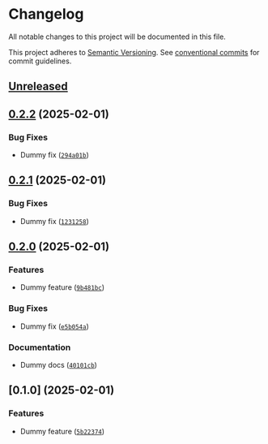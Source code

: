 # Changelog

All notable changes to this project will be documented in this file.

This project adheres to [Semantic Versioning](https://semver.org/spec/v2.0.0.html). See
[conventional commits](https://www.conventionalcommits.org/en/v1.0.0/) for commit guidelines.

## [Unreleased](https://github.com/afuetterer/test-release/compare/0.2.2...main)

<!-- releases -->

## [0.2.2](https://github.com/afuetterer/test-release/compare/0.2.1...0.2.2) (2025-02-01)

### Bug Fixes

- Dummy fix ([`294a01b`](https://github.com/afuetterer/test-release/commit/294a01b4a2c219c1e631723f97d6499943b47349))

## [0.2.1](https://github.com/afuetterer/test-release/compare/0.2.0...0.2.1) (2025-02-01)

### Bug Fixes

- Dummy fix ([`1231258`](https://github.com/afuetterer/test-release/commit/123125820f05dadd214d7ed5a6af3bcdb54be3bc))

## [0.2.0](https://github.com/afuetterer/test-release/compare/0.1.0...0.2.0) (2025-02-01)

### Features

- Dummy feature
  ([`9b481bc`](https://github.com/afuetterer/test-release/commit/9b481bcc89e62a2eabb7437d5fc2f4f0d5e2c978))

### Bug Fixes

- Dummy fix ([`e5b054a`](https://github.com/afuetterer/test-release/commit/e5b054adc8e5062e70cb9b48877d0f3ea119556d))

### Documentation

- Dummy docs ([`40101cb`](https://github.com/afuetterer/test-release/commit/40101cbde89b916e4c6dc3e44692f6ed76404de1))

## [0.1.0] (2025-02-01)

### Features

- Dummy feature
  ([`5b22374`](https://github.com/afuetterer/test-release/commit/5b22374267dff79e2985b5fa5601656f45ab6b9c))
